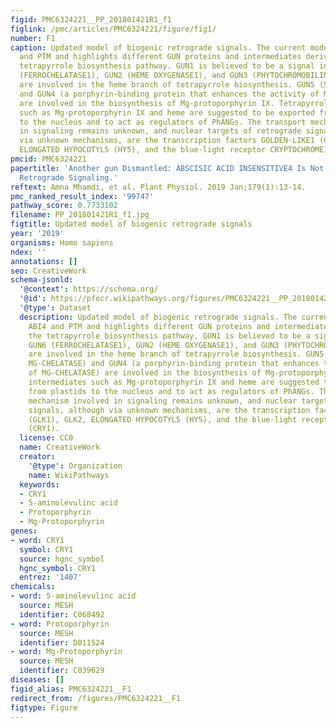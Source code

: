 ```yaml
---
figid: PMC6324221__PP_201801421R1_f1
figlink: /pmc/articles/PMC6324221/figure/fig1/
number: F1
caption: Updated model of biogenic retrograde signals. The current model omits ABI4
  and PTM and highlights different GUN proteins and intermediates derived from the
  tetrapyrrole biosynthesis pathway. GUN1 is believed to be a signal integrator. GUN6
  (FERROCHELATASE1), GUN2 (HEME OXYGENASE1), and GUN3 (PHYTOCHROMOBILIN SYNTHASE)
  are involved in the heme branch of tetrapyrrole biosynthesis. GUN5 (SUBUNIT OF MG-CHELATASE)
  and GUN4 (a porphyrin-binding protein that enhances the activity of MG-CHELATASE)
  are involved in the biosynthesis of Mg-protoporphyrin IX. Tetrapyrrole intermediates
  such as Mg-protoporphyrin IX and heme are suggested to be exported from plastids
  to the nucleus and to act as regulators of PhANGs. The transport mechanism involved
  in signaling remains unknown, and nuclear targets of retrograde signals, although
  via unknown mechanisms, are the transcription factors GOLDEN-LIKE1 (GLK1), GLK2,
  ELONGATED HYPOCOTYL5 (HY5), and the blue-light receptor CRYPTOCHROME1 (CRY1).
pmcid: PMC6324221
papertitle: 'Another gun Dismantled: ABSCISIC ACID INSENSITIVE4 Is Not a Target of
  Retrograde Signaling.'
reftext: Amna Mhamdi, et al. Plant Physiol. 2019 Jan;179(1):13-14.
pmc_ranked_result_index: '99747'
pathway_score: 0.7733102
filename: PP_201801421R1_f1.jpg
figtitle: Updated model of biogenic retrograde signals
year: '2019'
organisms: Homo sapiens
ndex: ''
annotations: []
seo: CreativeWork
schema-jsonld:
  '@context': https://schema.org/
  '@id': https://pfocr.wikipathways.org/figures/PMC6324221__PP_201801421R1_f1.html
  '@type': Dataset
  description: Updated model of biogenic retrograde signals. The current model omits
    ABI4 and PTM and highlights different GUN proteins and intermediates derived from
    the tetrapyrrole biosynthesis pathway. GUN1 is believed to be a signal integrator.
    GUN6 (FERROCHELATASE1), GUN2 (HEME OXYGENASE1), and GUN3 (PHYTOCHROMOBILIN SYNTHASE)
    are involved in the heme branch of tetrapyrrole biosynthesis. GUN5 (SUBUNIT OF
    MG-CHELATASE) and GUN4 (a porphyrin-binding protein that enhances the activity
    of MG-CHELATASE) are involved in the biosynthesis of Mg-protoporphyrin IX. Tetrapyrrole
    intermediates such as Mg-protoporphyrin IX and heme are suggested to be exported
    from plastids to the nucleus and to act as regulators of PhANGs. The transport
    mechanism involved in signaling remains unknown, and nuclear targets of retrograde
    signals, although via unknown mechanisms, are the transcription factors GOLDEN-LIKE1
    (GLK1), GLK2, ELONGATED HYPOCOTYL5 (HY5), and the blue-light receptor CRYPTOCHROME1
    (CRY1).
  license: CC0
  name: CreativeWork
  creator:
    '@type': Organization
    name: WikiPathways
  keywords:
  - CRY1
  - 5-aminolevulinc acid
  - Protoporphyrin
  - Mg-Protoporphyrin
genes:
- word: CRY1
  symbol: CRY1
  source: hgnc_symbol
  hgnc_symbol: CRY1
  entrez: '1407'
chemicals:
- word: 5-aminolevulinc acid
  source: MESH
  identifier: C068492
- word: Protoporphyrin
  source: MESH
  identifier: D011524
- word: Mg-Protoporphyrin
  source: MESH
  identifier: C039629
diseases: []
figid_alias: PMC6324221__F1
redirect_from: /figures/PMC6324221__F1
figtype: Figure
---
```

